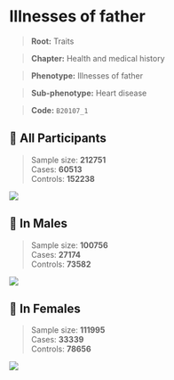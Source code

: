 # Illnesses of father
> **Root:** Traits  

> **Chapter:** Health and medical history  

> **Phenotype:** Illnesses of father  

> **Sub-phenotype:** Heart disease  

> **Code:** `B20107_1`

## 🧪 All Participants  
> Sample size: **212751**  
> Cases: **60513**  
> Controls: **152238**
<img src="/Traits/Figures/ALL/B20107_1.png"/>
<CsvTable src="/public/Traits/Data/ALL/LG_B20107_1.csv" label="🔍 View full results" />

## 👨 In Males  
> Sample size: **100756**  
> Cases: **27174**  
> Controls: **73582**
<img src="/Traits/Figures/Male/B20107_1.png"/>
<CsvTable src="/public/Traits/Data/Male/LG_B20107_1.csv" label="🔍 View full results" />

## 👩 In Females  
> Sample size: **111995**  
> Cases: **33339**  
> Controls: **78656**
<img src="/Traits/Figures/Female/B20107_1.png"/>
<CsvTable src="/public/Traits/Data/Female/LG_B20107_1.csv" label="🔍 View full results" />
